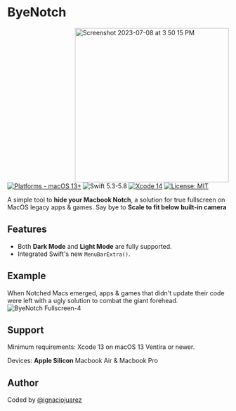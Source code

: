 # ByeNotch
<img align="right" width="350" alt="Screenshot 2023-07-08 at 3 50 15 PM" src="https://github.com/ignaciojuarez/ByeNotch/assets/62676603/56dae85f-cc2d-4ca6-b4b0-5638f1762e45">

[![Platforms - macOS 13+](https://img.shields.io/badge/platforms-macOS%2013+-lightgrey.svg?style=flat)](https://developer.apple.com/swift) ![Swift 5.3-5.8](https://img.shields.io/badge/Swift-5.3–5.8-orange.svg?style=flat) [![Xcode 14](https://img.shields.io/badge/Xcode-14-blue.svg?style=flat)](https://developer.apple.com/swift) [![License: MIT](http://img.shields.io/badge/license-MIT-lightgrey.svg?style=flat)](https://github.com/orchetect/MacControlCenterUI/blob/main/LICENSE)

A simple tool to **hide your Macbook Notch**, a solution for true fullscreen on MacOS legacy apps & games. Say bye to **Scale to fit below built-in camera**


## Features
* Both **Dark Mode** and **Light Mode** are fully supported.
* Integrated Swift's new `MenuBarExtra()`.

## Example
When Notched Macs emerged, apps & games that didn't update their code were left with a ugly solution to combat the giant forehead.
![ByeNotch Fullscreen-4](https://github.com/ignaciojuarez/ByeNotch/assets/62676603/0cc33dfc-cfdf-41f0-8d6d-be1bf444e104)


## Support
Minimum requirements: Xcode 13 on macOS 13 Ventira or newer.

Devices: **Apple Silicon** Macbook Air & Macbook Pro

## Author
Coded by [@ignaciojuarez](https://github.com/ignaciojuarez)
